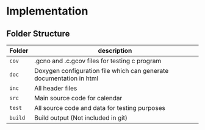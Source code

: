 # Implementation

## Folder Structure
Folder        | description
--------------| ----------------------------------------------
`cov`         | .gcno and .c.gcov files for testing c program 
`doc`         | Doxygen configuration file which can generate documentation in html
`inc`         | All header files
`src`         | Main source code for calendar
`test`        | All source code and data for testing purposes
`build`       | Build output (Not included in git)
